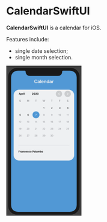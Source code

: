# CalendarSwiftUI
**CalendarSwiftUI** is a calendar for iOS. 

Features include:
- single date selection;
- single month selection.

<img src="/CalendarSwiftUI/Images/CalendarHome.png" width="200" height="400" />

